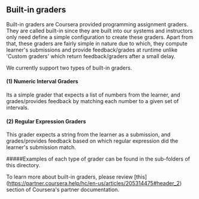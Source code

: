 ## Built-in graders

Built-in graders are Coursera provided programming assignment graders. They are called built-in since they are built into our systems and instructors only need define a simple configuration to create these graders. Apart from that, these graders are fairly simple in nature due to which, they compute learner's submissions and provide feedback/grades at runtime unlike 'Custom graders' which return feedback/graders after a small delay.

We currently support two types of built-in graders.

#### (1) Numeric Interval Graders

Its a simple grader that expects a list of numbers from the learner, and grades/provides feedback by matching each number to a given set of intervals.

#### (2) Regular Expression Graders

This grader expects a string from the learner as a submission, and grades/provides feedback based on which regular expression did the learner's submission match.


#####Examples of each type of grader can be found in the sub-folders of this directory.

To learn more about built-in graders, please review [this] (https://partner.coursera.help/hc/en-us/articles/205314475#header_2) section of Coursera's partner documentation.
